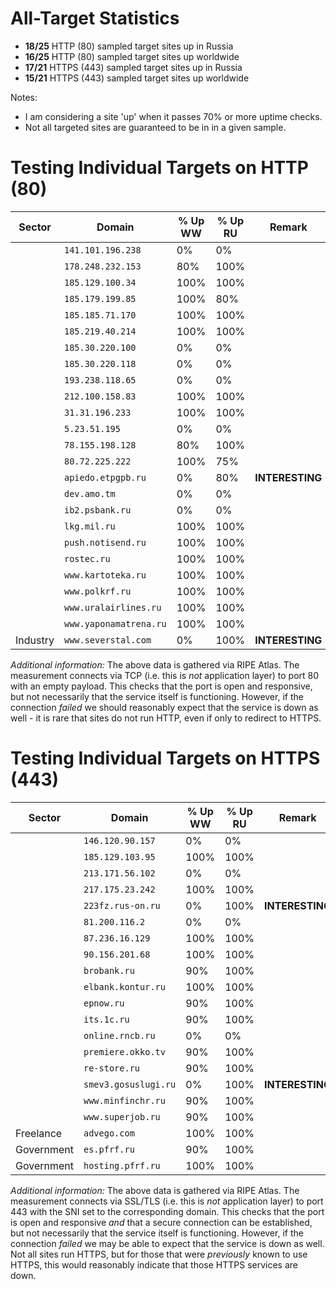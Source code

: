 # All-Target Statistics
* **18/25** HTTP (80) sampled target sites up in Russia
* **16/25** HTTP (80) sampled target sites up worldwide
* **17/21** HTTPS (443) sampled target sites up in Russia
* **15/21** HTTPS (443) sampled target sites up worldwide

Notes:
* I am considering a site 'up' when it passes 70% or more uptime checks.
* Not all targeted sites are guaranteed to be in in a given sample.

# Testing Individual Targets on HTTP (80)
| Sector | Domain | % Up WW | % Up RU | Remark |
|--------|--------|---------|---------|--------|
|  | `141.101.196.238` | 0% | 0% |   |
|  | `178.248.232.153` | 80% | 100% |   |
|  | `185.129.100.34` | 100% | 100% |   |
|  | `185.179.199.85` | 100% | 80% |   |
|  | `185.185.71.170` | 100% | 100% |   |
|  | `185.219.40.214` | 100% | 100% |   |
|  | `185.30.220.100` | 0% | 0% |   |
|  | `185.30.220.118` | 0% | 0% |   |
|  | `193.238.118.65` | 0% | 0% |   |
|  | `212.100.158.83` | 100% | 100% |   |
|  | `31.31.196.233` | 100% | 100% |   |
|  | `5.23.51.195` | 0% | 0% |   |
|  | `78.155.198.128` | 80% | 100% |   |
|  | `80.72.225.222` | 100% | 75% |   |
|  | `apiedo.etpgpb.ru` | 0% | 80% | **INTERESTING** |
|  | `dev.amo.tm` | 0% | 0% |   |
|  | `ib2.psbank.ru` | 0% | 0% |   |
|  | `lkg.mil.ru` | 100% | 100% |   |
|  | `push.notisend.ru` | 100% | 100% |   |
|  | `rostec.ru` | 100% | 100% |   |
|  | `www.kartoteka.ru` | 100% | 100% |   |
|  | `www.polkrf.ru` | 100% | 100% |   |
|  | `www.uralairlines.ru` | 100% | 100% |   |
|  | `www.yaponamatrena.ru` | 100% | 100% |   |
| Industry | `www.severstal.com` | 0% | 100% | **INTERESTING** |

*Additional information:* The above data is gathered via RIPE Atlas. The measurement connects via TCP (i.e. this is *not* application layer) to port 80 with an empty payload. This checks that the port is open and responsive, but not necessarily that the service itself is functioning. However, if the connection *failed* we should reasonably expect that the service is down as well - it is rare that sites do not run HTTP, even if only to redirect to HTTPS.

# Testing Individual Targets on HTTPS (443)
| Sector | Domain | % Up WW | % Up RU | Remark |
|--------|--------|---------|---------|--------|
|  | `146.120.90.157` | 0% | 0% |   |
|  | `185.129.103.95` | 100% | 100% |   |
|  | `213.171.56.102` | 0% | 0% |   |
|  | `217.175.23.242` | 100% | 100% |   |
|  | `223fz.rus-on.ru` | 0% | 100% | **INTERESTING** |
|  | `81.200.116.2` | 0% | 0% |   |
|  | `87.236.16.129` | 100% | 100% |   |
|  | `90.156.201.68` | 100% | 100% |   |
|  | `brobank.ru` | 90% | 100% |   |
|  | `elbank.kontur.ru` | 100% | 100% |   |
|  | `epnow.ru` | 90% | 100% |   |
|  | `its.1c.ru` | 90% | 100% |   |
|  | `online.rncb.ru` | 0% | 0% |   |
|  | `premiere.okko.tv` | 90% | 100% |   |
|  | `re-store.ru` | 90% | 100% |   |
|  | `smev3.gosuslugi.ru` | 0% | 100% | **INTERESTING** |
|  | `www.minfinchr.ru` | 90% | 100% |   |
|  | `www.superjob.ru` | 90% | 100% |   |
| Freelance | `advego.com` | 100% | 100% |   |
| Government | `es.pfrf.ru` | 90% | 100% |   |
| Government | `hosting.pfrf.ru` | 100% | 100% |   |

*Additional information:* The above data is gathered via RIPE Atlas. The measurement connects via SSL/TLS (i.e. this is *not* application layer) to port 443 with the SNI set to the corresponding domain. This checks that the port is open and responsive *and* that a secure connection can be established, but not necessarily that the service itself is functioning. However, if the connection *failed* we may be able to expect that the service is down as well. Not all sites run HTTPS, but for those that were *previously* known to use HTTPS, this would reasonably indicate that those HTTPS services are down.


